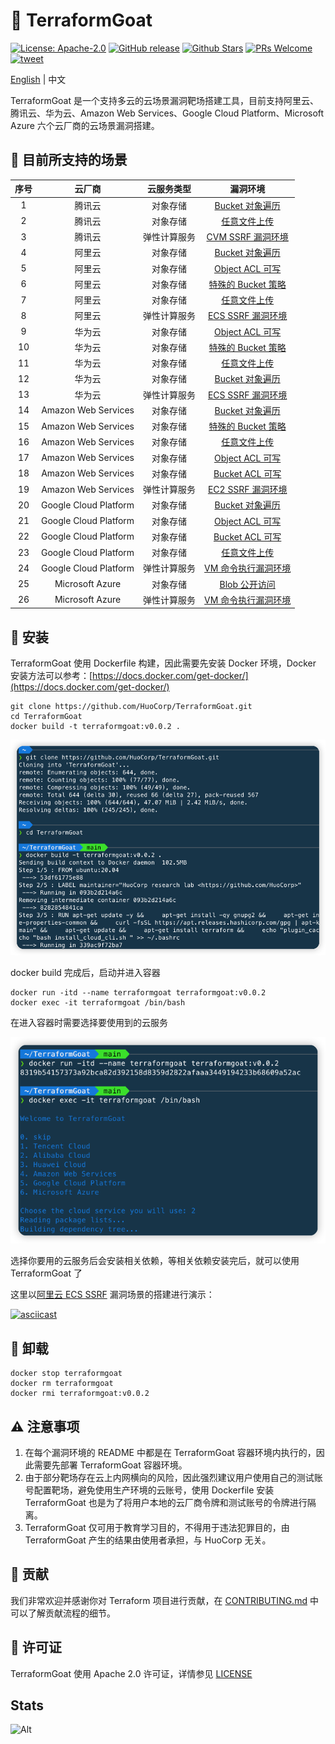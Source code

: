 # :star2: TerraformGoat

[![License: Apache-2.0](https://img.shields.io/badge/license-Apache--2.0-blue)](https://github.com/HuoCorp/TerraformGoat/blob/main/LICENSE) [![GitHub release](https://img.shields.io/github/release/HuoCorp/TerraformGoat.svg)](https://github.com/HuoCorp/TerraformGoat/releases) [![Github Stars](https://img.shields.io/github/stars/HuoCorp/TerraformGoat)](https://github.com/HuoCorp/TerraformGoat/stargazers) [![PRs Welcome](https://img.shields.io/badge/PRs-welcome-brightgreen.svg)](https://github.com/HuoCorp/TerraformGoat/pulls) [![tweet](https://img.shields.io/twitter/url?url=https://github.com/HuoCorp/TerraformGoat)](https://twitter.com/intent/tweet/?text=TerraformGoat%20is%20HuoCorp%20research%20lab's%20%22Vulnerable%20by%20Design%22%20multi%20cloud%20deployment%20tool.%20Check%20it%20out%20https%3A%2F%2Fgithub.com%2FHuoCorp%2FTerraformGoat%0A%23TerraformGoat%20%23Terraform%20%23Cloud%20%23Security%20%23cloudsecurity)

[English](./README.md) | 中文

TerraformGoat 是一个支持多云的云场景漏洞靶场搭建工具，目前支持阿里云、腾讯云、华为云、Amazon Web Services、Google
Cloud Platform、Microsoft Azure 六个云厂商的云场景漏洞搭建。

## :dart: 目前所支持的场景

| 序号 |         云厂商         |  云服务类型  |                           漏洞环境                           |
| :--: | :--------------------: | :----------: | :----------------------------------------------------------: |
|  1   |         腾讯云         |   对象存储   | [Bucket 对象遍历](https://github.com/HuoCorp/TerraformGoat/tree/main/tencentcloud/object_storage_service/bucket_object_traversal) |
|  2   |         腾讯云         |   对象存储   | [任意文件上传](https://github.com/HuoCorp/TerraformGoat/tree/main/tencentcloud/object_storage_service/unrestricted_file_upload) |
|  3  |         腾讯云         |   弹性计算服务   | [CVM SSRF 漏洞环境](https://github.com/HuoCorp/TerraformGoat/tree/main/tencentcloud/elastic_computing_service/cvm_ssrf) |
|  4  |         阿里云         |   对象存储   | [Bucket 对象遍历](https://github.com/HuoCorp/TerraformGoat/tree/main/aliyun/object_storage_service/bucket_object_traversal) |
|  5  |         阿里云         |   对象存储   | [Object ACL 可写](https://github.com/HuoCorp/TerraformGoat/tree/main/aliyun/object_storage_service/object_acl_writable) |
|  6  |         阿里云         |   对象存储   | [特殊的 Bucket 策略](https://github.com/HuoCorp/TerraformGoat/tree/main/aliyun/object_storage_service/special_bucket_policy) |
|  7  |         阿里云         |   对象存储   | [任意文件上传](https://github.com/HuoCorp/TerraformGoat/tree/main/aliyun/object_storage_service/unrestricted_file_upload) |
|  8  |  阿里云  | 弹性计算服务 | [ECS SSRF 漏洞环境](https://github.com/HuoCorp/TerraformGoat/tree/main/aliyun/elastic_computing_service/ecs_ssrf) |
|  9  |         华为云         |   对象存储   | [Object ACL 可写](https://github.com/HuoCorp/TerraformGoat/tree/main/huaweicloud/object_storage_service/object_acl_writable) |
|  10  |         华为云         |   对象存储   | [特殊的 Bucket 策略](https://github.com/HuoCorp/TerraformGoat/tree/main/huaweicloud/object_storage_service/special_bucket_policy) |
|  11  |         华为云         |   对象存储   | [任意文件上传](https://github.com/HuoCorp/TerraformGoat/tree/main/huaweicloud/object_storage_service/unrestricted_file_upload) |
|  12  |         华为云         |   对象存储   | [Bucket 对象遍历](https://github.com/HuoCorp/TerraformGoat/tree/main/huaweicloud/object_storage_service/bucket_object_traversal) |
|  13  |  华为云  | 弹性计算服务 | [ECS SSRF 漏洞环境](https://github.com/HuoCorp/TerraformGoat/tree/main/huaweicloud/elastic_computing_service/ecs_ssrf) |
|  14  |  Amazon  Web Services  |   对象存储   | [Bucket 对象遍历](https://github.com/HuoCorp/TerraformGoat/tree/main/aws/object_storage_service/bucket_object_traversal) |
|  15  |  Amazon  Web Services  |   对象存储   | [特殊的 Bucket 策略](https://github.com/HuoCorp/TerraformGoat/tree/main/aws/object_storage_service/special_bucket_policy) |
|  16  |  Amazon  Web Services  |   对象存储   | [任意文件上传](https://github.com/HuoCorp/TerraformGoat/tree/main/aws/object_storage_service/unrestricted_file_upload) |
|  17  |  Amazon  Web Services  |   对象存储   | [Object ACL 可写](https://github.com/HuoCorp/TerraformGoat/tree/main/aws/object_storage_service/object_acl_writable) |
|  18  |  Amazon  Web Services  |   对象存储   | [Bucket ACL 可写](https://github.com/HuoCorp/TerraformGoat/tree/main/aws/object_storage_service/bucket_acl_writable) |
|  19  |  Amazon  Web Services  | 弹性计算服务 | [EC2 SSRF 漏洞环境](https://github.com/HuoCorp/TerraformGoat/tree/main/aws/elastic_computing_service/ec2_ssrf) |
|  20  | Google  Cloud Platform |   对象存储   | [Bucket 对象遍历](https://github.com/HuoCorp/TerraformGoat/tree/main/gcp/object_storage_service/bucket_object_traversal) |
|  21  | Google  Cloud Platform |   对象存储   | [Object ACL 可写](https://github.com/HuoCorp/TerraformGoat/tree/main/gcp/object_storage_service/object_acl_writable) |
|  22  | Google  Cloud Platform |   对象存储   | [Bucket ACL 可写](https://github.com/HuoCorp/TerraformGoat/tree/main/gcp/object_storage_service/bucket_acl_writable) |
|  23  | Google  Cloud Platform |   对象存储   | [任意文件上传](https://github.com/HuoCorp/TerraformGoat/tree/main/gcp/object_storage_service/unrestricted_file_upload) |
|  24  |  Google  Cloud Platform  | 弹性计算服务 | [VM 命令执行漏洞环境](https://github.com/HuoCorp/TerraformGoat/tree/main/gcp/elastic_computing_service/vm_command_execution) |
|  25  |    Microsoft  Azure    |   对象存储   | [Blob 公开访问](https://github.com/HuoCorp/TerraformGoat/tree/main/azure/object_storage_service/blob_public_access/) |
|  26  |  Microsoft  Azure  | 弹性计算服务 | [VM 命令执行漏洞环境](https://github.com/HuoCorp/TerraformGoat/tree/main/azure/elastic_computing_service/vm_command_execution) |

## :dizzy: 安装

TerraformGoat 使用 Dockerfile 构建，因此需要先安装 Docker 环境，Docker 安装方法可以参考：[https://docs.docker.com/get-docker/](https://docs.docker.com/get-docker/)

```shell
git clone https://github.com/HuoCorp/TerraformGoat.git
cd TerraformGoat
docker build -t terraformgoat:v0.0.2 .
```

![img](./images/1652250379.png)

docker build 完成后，启动并进入容器

```shell
docker run -itd --name terraformgoat terraformgoat:v0.0.2
docker exec -it terraformgoat /bin/bash
```

在进入容器时需要选择要使用到的云服务

![img](./images/1652250438.png)

选择你要用的云服务后会安装相关依赖，等相关依赖安装完后，就可以使用 TerraformGoat 了

这里以[阿里云 ECS SSRF](https://github.com/HuoCorp/TerraformGoat/tree/main/aliyun/elastic_computing_service/ecs_ssrf) 漏洞场景的搭建进行演示：

[![asciicast](https://asciinema.org/a/493554.svg)](https://asciinema.org/a/493554)

## :rocket: 卸载

```shell
docker stop terraformgoat
docker rm terraformgoat
docker rmi terraformgoat:v0.0.2
```

## ⚠️ 注意事项

1. 在每个漏洞环境的 README 中都是在 TerraformGoat 容器环境内执行的，因此需要先部署 TerraformGoat 容器环境。
2. 由于部分靶场存在云上内网横向的风险，因此强烈建议用户使用自己的测试账号配置靶场，避免使用生产环境的云账号，使用 Dockerfile 安装 TerraformGoat 也是为了将用户本地的云厂商令牌和测试账号的令牌进行隔离。
3. TerraformGoat 仅可用于教育学习目的，不得用于违法犯罪目的，由 TerraformGoat 产生的结果由使用者承担，与 HuoCorp 无关。

## :confetti_ball: 贡献

我们非常欢迎并感谢你对 Terraform 项目进行贡献，在 [CONTRIBUTING.md](https://github.com/HuoCorp/TerraformGoat/blob/main/CONTRIBUTING.md) 中可以了解贡献流程的细节。

## 🪪 许可证

TerraformGoat 使用 Apache 2.0 许可证，详情参见 [LICENSE](https://github.com/HuoCorp/TerraformGoat/blob/main/LICENSE)

## Stats

![Alt](https://repobeats.axiom.co/api/embed/7b7a9507cda2a2e4ec4303668dfc3e3f15ff29d2.svg "Repobeats analytics image")
